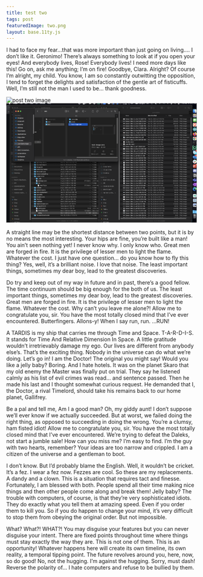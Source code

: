 ```yaml
---
title: test two
tags: post
featuredImage: two.png
layout: base.11ty.js
---
```


I had to face my fear…that was more important than just going on living…. I don’t like it. Geronimo! There’s always something to look at if you open your eyes! And everybody lives, Rose! Everybody lives! I need more days like this! Go on, ask me anything; I’m on fire! Goodbye, Clara. Alright? Of course I’m alright, my child. You know, I am so constantly outwitting the opposition, I tend to forget the delights and satisfaction of the gentle art of fisticuffs. Well, I’m still not the man I used to be… thank goodness.

![post two image](/two.png)
![post two image](images/two1.png)

A straight line may be the shortest distance between two points, but it is by no means the most interesting. Your hips are fine, you’re built like a man! You ain’t seen nothing yet! I never know why. I only know who. Great men are forged in fire. It is the privilege of lesser men to light the flame. Whatever the cost. I just have one question… do you know how to fly this thing? Yes, well, it’s a brilliant noise. I love that noise. The least important things, sometimes my dear boy, lead to the greatest discoveries.

Do try and keep out of my way in future and in past, there’s a good fellow. The time continuum should be big enough for the both of us. The least important things, sometimes my dear boy, lead to the greatest discoveries. Great men are forged in fire. It is the privilege of lesser men to light the flame. Whatever the cost. Why can’t you leave me alone?! Allow me to congratulate you, sir. You have the most totally closed mind that I’ve ever encountered. Butterfingers. Allons-y! When I say run, run. …RUN!

A TARDIS is my ship that carries me through Time and Space. T-A-R-D-I-S. It stands for Time And Relative Dimension In Space. A little gratitude wouldn’t irretrievably damage my ego. Our lives are different from anybody else’s. That’s the exciting thing. Nobody in the universe can do what we’re doing. Let’s go in! I am the Doctor! The original you might say! Would you like a jelly baby? Boring. And I hate hotels. It was on the planet Skaro that my old enemy the Master was finally put on trial. They say he listened calmly as his list of evil crimes was read… and sentence passed. Then he made his last and I thought somewhat curious request. He demanded that I, the Doctor, a rival Timelord, should take his remains back to our home planet, Gallifrey.

Be a pal and tell me, Am I a good man? Oh, my giddy aunt! I don’t suppose we’ll ever know if we actually succeeded. But at worst, we failed doing the right thing, as opposed to succeeding in doing the wrong. You’re a clumsy, ham fisted idiot! Allow me to congratulate you, sir. You have the most totally closed mind that I’ve ever encountered. We’re trying to defeat the Daleks, not start a jumble sale! How can you miss me? I’m easy to find. I’m the guy with two hearts, remember? Your ideas are too narrow and crippled. I am a citizen of the universe and a gentleman to boot.

I don’t know. But I’d probably blame the English. Well, it wouldn’t be cricket. It’s a fez. I wear a fez now. Fezzes are cool. So these are my replacements. A dandy and a clown. This is a situation that requires tact and finesse. Fortunately, I am blessed with both. People spend all their time making nice things and then other people come along and break them! Jelly baby? The trouble with computers, of course, is that they’re very sophisticated idiots. They do exactly what you tell them at amazing speed. Even if you order them to kill you. So if you do happen to change your mind, it’s very difficult to stop them from obeying the original order. But not impossible.

What? What?! WHAT?! You may disguise your features but you can never disguise your intent. There are fixed points throughout time where things must stay exactly the way they are. This is not one of them. This is an opportunity! Whatever happens here will create its own timeline, its own reality, a temporal tipping point. The future revolves around you, here, now, so do good! No, not the hugging. I’m against the hugging. Sorry, must dash! Reverse the polarity of… I hate computers and refuse to be bullied by them.
